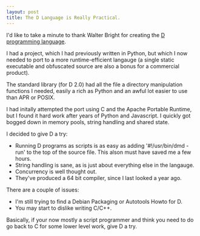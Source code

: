 ```yaml
---
layout: post
title: The D Language is Really Practical.
---
```


I'd like to take a minute to thank Walter Bright for creating the <a href="http://en.wikipedia.org/wiki/D_(programming_language)">D programming language</a>.

I had a project, which I had previously written in Python, but which I now needed to port to a more runtime-efficient langauge (a single static executable and obfuscated source are also a bonus for a commercial product).

The standard library (for D 2.0) had all the file a directory manipulation functions I needed, easily a rich as Python and an awful lot easier to use than APR or POSIX.

I had initally attempted the port using C and the Apache Portable Runtime, but I found it hard work after years of Python and Javascript.  I quickly got bogged down in memory pools, string handling and shared state.

I decided to give D a try:

* Running D programs as scripts is as easy as adding '#!/usr/bin/dmd -run' to the top of the source file.  This alson must have saved me a few hours.
* String handling is sane, as is just about everything else in the langauge.
* Concurrency is well thought out.
* They've produced a 64 bit compiler, since I last looked a year ago. 

There are a couple of issues:

* I'm still trying to find a Debian Packaging or Autotools Howto for D.
* You may start to dislike writing C/C++.

Basically, if your now mostly a script programmer and think you need to do go back to C for some lower level work, give D a try.
